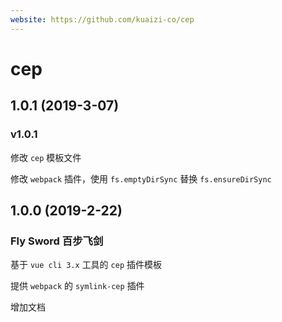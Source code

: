 ```yaml
---
website: https://github.com/kuaizi-co/cep
---
```


# cep

## 1.0.1 (2019-3-07)

### v1.0.1

修改 `cep` 模板文件

修改 `webpack` 插件，使用 `fs.emptyDirSync` 替换 `fs.ensureDirSync`

## 1.0.0 (2019-2-22)

### Fly Sword 百步飞剑

基于 `vue cli 3.x` 工具的 `cep` 插件模板

提供 `webpack` 的 `symlink-cep` 插件

增加文档


